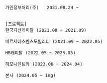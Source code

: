 <pre>

가인정보처리(주)   2021.08.24 ~


[프로젝트]
한국자산캐피탈 (2021.08 ~ 2021.09)

메르세데스벤츠모빌리티 (2021.09 ~ 2022.05)

HB캐피탈 (2022.05 ~ 2023.05)
  
하모니렌트카 (2023.06 ~ 2024.04)

본사 (2024.05 ~ ing)

</pre>
